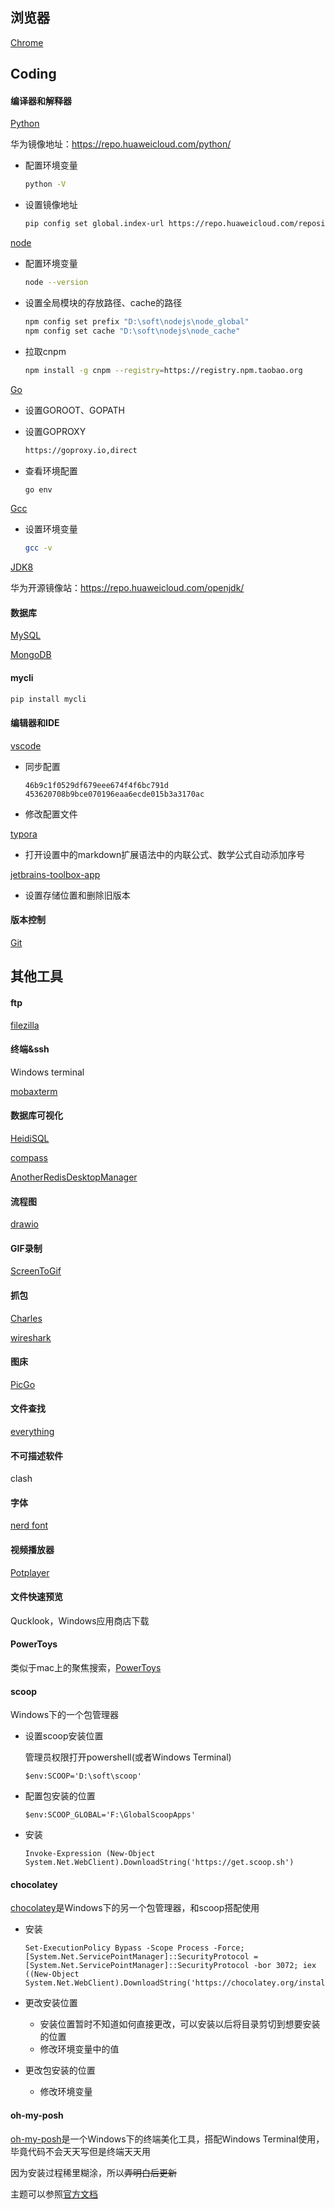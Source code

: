 ## 浏览器

[Chrome](https://www.google.cn/chrome/)

## Coding

#### 编译器和解释器

[Python](https://python.org/)

华为镜像地址：https://repo.huaweicloud.com/python/

- 配置环境变量

  ```bash
  python -V
  ```

- 设置镜像地址

  ```bash
  pip config set global.index-url https://repo.huaweicloud.com/repository/pypi/simple
  ```

[node](https://nodejs.org/)

- 配置环境变量

  ```bash
  node --version
  ```

- 设置全局模块的存放路径、cache的路径

  ```bash
  npm config set prefix "D:\soft\nodejs\node_global"
  npm config set cache "D:\soft\nodejs\node_cache"
  ```

- 拉取cnpm

  ```bash
  npm install -g cnpm --registry=https://registry.npm.taobao.org
  ```

[Go](https://studygolang.com/dl)

- 设置GOROOT、GOPATH

- 设置GOPROXY

  ```bash
  https://goproxy.io,direct
  ```

- 查看环境配置

  ```bash
  go env
  ```

[Gcc](https://sourceforge.net/projects/mingw-w64/files/)

- 设置环境变量

  ```bash
  gcc -v
  ```

[JDK8](https://www.oracle.com/java/technologies/javase/javase-jdk8-downloads.htm)

华为开源镜像站：https://repo.huaweicloud.com/openjdk/

#### 数据库

[MySQL](https://pujichun.gitee.io/2020/03/14/MySQL%E5%AE%89%E8%A3%85%E9%85%8D%E7%BD%AE/)

[MongoDB](https://pujichun.gitee.io/2020/03/14/MongoDB%E7%9A%84%E5%AE%89%E8%A3%85%E4%BB%A5%E5%8F%8A%E9%85%8D%E7%BD%AE/)

#### mycli

```bash
pip install mycli
```

#### 编辑器和IDE

[vscode](https://code.visualstudio.com/)

- 同步配置

  ```
  46b9c1f0529df679eee674f4f6bc791d 453620708b9bce070196eaa6ecde015b3a3170ac
  ```

- 修改配置文件

[typora](https://www.typora.io/)

- 打开设置中的markdown扩展语法中的内联公式、数学公式自动添加序号

[jetbrains-toolbox-app](https://www.jetbrains.com/toolbox-app/)

- 设置存储位置和删除旧版本

#### 版本控制

[Git](https://git-scm.com/)

## 其他工具

#### ftp

[filezilla](https://www.filezilla.cn/)

#### 终端&ssh

Windows terminal

[mobaxterm](https://mobaxterm.mobatek.net/)

#### 数据库可视化

[HeidiSQL](https://www.heidisql.com/)

[compass](https://www.mongodb.com/try/download/compass)

[AnotherRedisDesktopManager](https://github.com/qishibo/AnotherRedisDesktopManager)

#### 流程图

[drawio](https://github.com/jgraph/drawio-desktop)

#### GIF录制

[ScreenToGif](https://github.com/NickeManarin/ScreenToGif)

#### 抓包

[Charles](https://www.charlesproxy.com/)

[wireshark](https://www.wireshark.org/)

#### 图床

[PicGo](https://github.com/Molunerfinn/PicGo)

#### 文件查找

[everything](https://www.voidtools.com/zh-cn/)

#### 不可描述软件

clash

#### 字体

[nerd font](https://github.com/ryanoasis/nerd-fonts)

#### 视频播放器

[Potplayer](https://potplayer.daum.net/?lang=zh_CN)

#### 文件快速预览

Qucklook，Windows应用商店下载

#### PowerToys

类似于mac上的聚焦搜索，[PowerToys](https://github.com/microsoft/PowerToys)

#### scoop

Windows下的一个包管理器

- 设置scoop安装位置

  管理员权限打开powershell(或者Windows Terminal)

  ```shell
  $env:SCOOP='D:\soft\scoop'
  ```

- 配置包安装的位置

  ```shell
  $env:SCOOP_GLOBAL='F:\GlobalScoopApps'
  ```

- 安装

  ```shell
  Invoke-Expression (New-Object System.Net.WebClient).DownloadString('https://get.scoop.sh')
  ```

#### chocolatey

[chocolatey](https://chocolatey.org/)是Windows下的另一个包管理器，和scoop搭配使用

- 安装

  ```shell
  Set-ExecutionPolicy Bypass -Scope Process -Force; [System.Net.ServicePointManager]::SecurityProtocol = [System.Net.ServicePointManager]::SecurityProtocol -bor 3072; iex ((New-Object System.Net.WebClient).DownloadString('https://chocolatey.org/install.ps1'))
  ```

- 更改安装位置

  - 安装位置暂时不知道如何直接更改，可以安装以后将目录剪切到想要安装的位置
  - 修改环境变量中的值

- 更改包安装的位置

  - 修改环境变量

#### oh-my-posh

[oh-my-posh](https://github.com/JanDeDobbeleer/oh-my-posh)是一个Windows下的终端美化工具，搭配Windows Terminal使用，毕竟代码不会天天写但是终端天天用

因为安装过程稀里糊涂，所以~~弄明白后更新~~

主题可以参照[官方文档](https://ohmyposh.dev/docs/themes)

